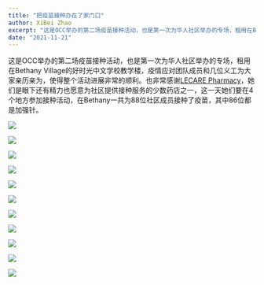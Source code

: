```yaml
---
title: "把疫苗接种办在了家门口"
author: XiBei Zhao
excerpt: "这是OCC举办的第二场疫苗接种活动，也是第一次为华人社区举办的专场，租用在Bethany Village的好时光中文学校教学楼，疫情应对团队成员和几位义工为大家亲历亲为，使得整个活动进展十分的顺利。也非常感谢LECARE Pharmacy，她们是眼下还有精力也愿意为社区提供接种服务的少数药店之一，这一天她们要在4个地方参加接种活动，在Bethany一共为88位社区成员接种了疫苗，其中86位都是加强针。"
date: "2021-11-21"
---
```


这是OCC举办的第二场疫苗接种活动，也是第一次为华人社区举办的专场，租用在Bethany Village的好时光中文学校教学楼，疫情应对团队成员和几位义工为大家亲历亲为，使得整个活动进展非常的顺利。也非常感谢[LECARE Pharmacy](https://www.lecarepharmacy.com/)，她们是眼下还有精力也愿意为社区提供接种服务的少数药店之一，这一天她们要在4个地方参加接种活动，在Bethany一共为88位社区成员接种了疫苗，其中86位都是加强针。

![](https://res.cloudinary.com/dhngj18do/image/upload/f_auto,q_auto/v1/images/Wechat%20Image_20211121235151)

![](https://res.cloudinary.com/dhngj18do/image/upload/f_auto,q_auto/v1/images/Wechat%20Image_20211121235226)

![](https://res.cloudinary.com/dhngj18do/image/upload/f_auto,q_auto/v1/images/Wechat%20Image_20211121235236)

![](https://res.cloudinary.com/dhngj18do/image/upload/f_auto,q_auto/v1/images/Wechat%20Image_20211121235422)

![](https://res.cloudinary.com/dhngj18do/image/upload/f_auto,q_auto/v1/images/Wechat%20Image_20211121235433)

![](https://res.cloudinary.com/dhngj18do/image/upload/f_auto,q_auto/v1/images/Wechat%20Image_20211121235443)

![](https://res.cloudinary.com/dhngj18do/image/upload/f_auto,q_auto/v1/images/Wechat%20Image_20211121235450)

![](https://res.cloudinary.com/dhngj18do/image/upload/f_auto,q_auto/v1/images/Wechat%20Image_20211121235506)

![](https://res.cloudinary.com/dhngj18do/image/upload/f_auto,q_auto/v1/images/Wechat%20Image_20211121235513)

![](https://res.cloudinary.com/dhngj18do/image/upload/f_auto,q_auto/v1/images/Wechat%20Image_20211121235521)

![](https://res.cloudinary.com/dhngj18do/image/upload/f_auto,q_auto/v1/images/Wechat%20Image_20211121235530)
